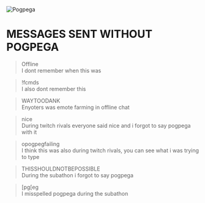![Pogpega](https://dimine.s-ul.eu/Pogpega/gSsAdHaL)  
# MESSAGES SENT WITHOUT POGPEGA

>Offline  
I dont remember when this was

>!fcmds  
I also dont remember this

>WAYTOODANK  
Enyoters was emote farming in offline chat

>nice  
During twitch rivals everyone said nice and i forgot to say pogpega with it

>opogpegfailing  
I think this was also during twitch rivals, you can see what i was trying to type

>THISSHOULDNOTBEPOSSIBLE  
During the subathon i forgot to say pogpega

>[pg[eg  
I misspelled pogpega during the subathon